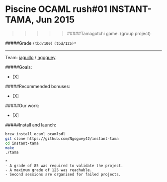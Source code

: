 # Piscine OCAML rush#01 INSTANT-TAMA, Jun 2015
>>>>> #####Tamagotchi game. (group project)

#####Grade ``(tbd/100)`` ``(tbd/125)*``
--------  -----------------------

Team: [jaguillo](https://github.com/Julow) / [ngoguey](https://github.com/Ngoguey42).
<BR>

#####Goals:
- [X] 

#####Recommended bonuses:
- [X] 

#####Our work:
- [X] 

#####Install and launch:

```sh
brew install ocaml ocamlsdl
git clone https://github.com/Ngoguey42/instant-tama
cd instant-tama
make
./tama
```

```
*
- A grade of 85 was required to validate the project.
- A maximum grade of 125 was reachable.
- Second sessions are organised for failed projects.
```
